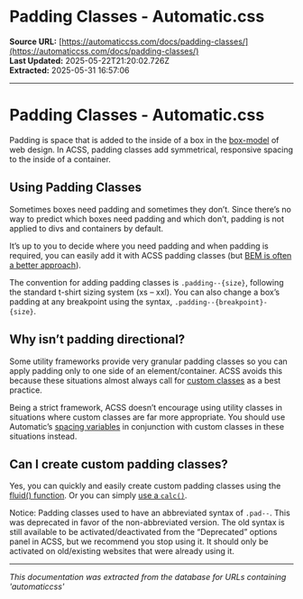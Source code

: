 # Padding Classes - Automatic.css

**Source URL:** [https://automaticcss.com/docs/padding-classes/](https://automaticcss.com/docs/padding-classes/)  
**Last Updated:** 2025-05-22T21:20:02.726Z  
**Extracted:** 2025-05-31 16:57:06

---

# Padding Classes - Automatic.css

Padding is space that is added to the inside of a box in the [box-model](https://www.w3schools.com/css/css_boxmodel.asp#:~:text=In%20CSS%2C%20the%20term%20%22box,padding%2C%20and%20the%20actual%20content.) of web design. In ACSS, padding classes add symmetrical, responsive spacing to the inside of a container.

## Using Padding Classes

Sometimes boxes need padding and sometimes they don’t. Since there’s no way to predict which boxes need padding and which don’t, padding is not applied to divs and containers by default.

It’s up to you to decide where you need padding and when padding is required, you can easily add it with ACSS padding classes (but [BEM is often a better approach](https://youtu.be/FIctDYzsVbc?si=4GIKQHK7DUZAs2qm)).

The convention for adding padding classes is `.padding--{size}`, following the standard t-shirt sizing system (xs – xxl). You can also change a box’s padding at any breakpoint using the syntax, `.padding--{breakpoint}-{size}`.

## Why isn’t padding directional?

Some utility frameworks provide very granular padding classes so you can apply padding only to one side of an element/container. ACSS avoids this because these situations almost always call for [custom classes](https://youtu.be/tha_ynmZRaA) as a best practice.

Being a strict framework, ACSS doesn’t encourage using utility classes in situations where custom classes are far more appropriate. You should use Automatic’s [spacing variables](https://automaticcss.com/docs/spacing-variables/) in conjunction with custom classes in these situations instead.

## Can I create custom padding classes?

Yes, you can quickly and easily create custom padding classes using the [fluid() function](https://automaticcss.com/docs/fluid-function/). Or you can simply [use a `calc()`](https://automaticcss.com/docs/calc/).

Notice: Padding classes used to have an abbreviated syntax of `.pad--`. This was deprecated in favor of the non-abbreviated version. The old syntax is still available to be activated/deactivated from the “Deprecated” options panel in ACSS, but we recommend you stop using it. It should only be activated on old/existing websites that were already using it.

---

*This documentation was extracted from the database for URLs containing 'automaticcss'*
